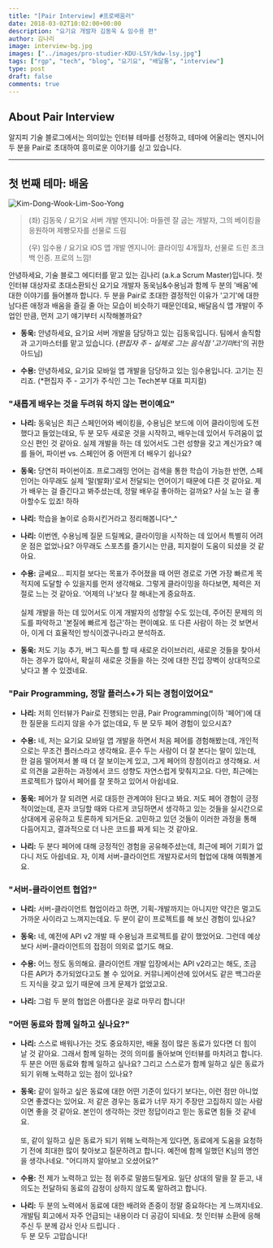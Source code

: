 ```yaml
---
title: "[Pair Interview] #프로배움러"
date: 2018-03-02T10:02:00+00:00
description: "요기요 개발자 김동욱 & 임수용 편"
author: 김나리
image: interview-bg.jpg
images: ["../images/pro-studier-KDU-LSY/kdw-lsy.jpg"]
tags: ["rgp", "tech", "blog", "요기요", "배달통", "interview"]
type: post
draft: false
comments: true
---
```


## About Pair Interview

알지피 기술 블로그에서는 의미있는 인터뷰 테마를 선정하고, 테마에 어울리는 엔지니어 두 분을 Pair로 초대하여 흥미로운 이야기를 싣고 있습니다.

---

## 첫 번째 테마: 배움

![Kim-Dong-Wook-Lim-Soo-Yong][kdw-lsy]

>(좌) 김동욱 / 요기요 서버 개발 엔지니어: 마들렌 잘 굽는 개발자, 그의 베이킹을 응원하며 제빵모자를 선물로 드림
>
>(우) 임수용 / 요기요 iOS 앱 개발 엔지니어: 클라이밍 4개월차, 선물로 드린 초크백 인증. 프로의 느낌!

안녕하세요, 기술 블로그 에디터를 맡고 있는 김나리 (a.k.a Scrum Master)입니다. 첫 인터뷰 대상자로 초대소환되신 요기요 개발자 동욱님&수용님과 함께 두 분의 '배움'에 대한 이야기를 들어볼까 합니다.
두 분을 Pair로 초대한 결정적인 이유가 '고기'에 대한 남다른 애정과 배움을 즐길 줄 아는 모습이 비슷하기 때문인데요, 배달음식 앱 개발이 주업인 만큼, 먼저 고기 얘기부터 시작해볼까요?

- **동욱:** 안녕하세요, 요기요 서버 개발을 담당하고 있는 김동욱입니다. 팀에서 솔직함과 고기마스터를 맡고 있습니다. (*편집자 주 - 실제로 그는 음식점 '고기마*터'의 귀한 아드님)

- **수용:** 안녕하세요, 요기요 모바일 앱 개발을 담당하고 있는 임수용입니다. 고기는 진리죠. (*편집자 주 - 고기가 주식인 그는 Tech본부 대표 피지컬)

### "새롭게 배우는 것을 두려워 하지 않는 편이예요"

- **나리:** 동욱님은 최근 스페인어와 베이킹을, 수용님은 보드에 이어 클라이밍에 도전했다고 들었는데요, 두 분 모두 새로운 것을 시작하고, 배우는데 있어서 두려움이 없으신 편인 것 같아요.
실제 개발을 하는 데 있어서도 그런 성향을 갖고 계신가요? 예를 들어, 파이썬 vs. 스페인어 중 어떤게 더 배우기 쉽나요?

- **동욱:** 당연히 파이썬이죠. 프로그래밍 언어는 검색을 통한 학습이 가능한 반면, 스페인어는 아무래도 실제 '말(발화)'로서 전달되는 언어이기 때문에 다른 것 같아요.
제가 배우는 걸 즐긴다고 봐주셨는데, 정말 배우길 좋아하는 걸까요? 사실 노는 걸 좋아할수도 있죠! 하하

- **나리:** 학습을 놀이로 승화시킨거라고 정리해봅니다^_^

- **나리:** 이번엔, 수용님께 질문 드릴께요, 클라이밍을 시작하는 데 있어서 특별히 어려운 점은 없었나요? 아무래도 스포츠를 즐기시는 만큼, 피지컬이 도움이 되셨을 것 같아요.

- **수용:** 글쎄요... 피지컬 보다는 목표가 주어졌을 때 어떤 경로로 가면 가장 빠르게 목적지에 도달할 수 있을지를 먼저 생각해요. 그렇게 클라이밍을 하다보면, 체력은 저절로 느는 것 같아요.
'어제의 나'보다 잘 해내는게 중요하죠.<br><br>
실제 개발을 하는 데 있어서도 이게 개발자의 성향일 수도 있는데, 주어진 문제의 의도를 파악하고 '본질에 빠르게 접근'하는 편이예요.
또 다른 사람이 하는 것 보면서 아, 이게 더 효율적인 방식이겠구나라고 분석하죠.

- **동욱:** 저도 기능 추가, 버그 픽스를 할 때 새로운 라이브러리, 새로운 것들을 찾아서 하는 경우가 많아서, 확실히 새로운 것들을 하는 것에 대한 진입 장벽이 상대적으로 낮다고 볼 수 있겠네요.

### "Pair Programming, 정말 플러스+가 되는 경험이었어요"

- **나리:** 저희 인터뷰가 Pair로 진행되는 만큼, Pair Programming(이하 '페어')에 대한 질문을 드리지 않을 수가 없는데요, 두 분 모두 페어 경험이 있으시죠?

- **수용:** 네, 저는 요기요 모바일 앱 개발을 하면서 처음 페어를 경험해봤는데, 개인적으로는 무조건 플러스라고 생각해요. 훈수 두는 사람이 더 잘 본다는 말이 있는데,
한 걸음 떨어져서 볼 때 더 잘 보이는게 있고, 그게 페어의 장점이라고 생각해요. 서로 의견을 교환하는 과정에서 코드 성향도 자연스럽게 맞춰지고요.
다만, 최근에는 프로젝트가 많아서 페어를 잘 못하고 있어서 아쉽네요.

- **동욱:** 페어가 잘 되려면 서로 대등한 관계여야 된다고 봐요. 저도 페어 경험이 긍정적이었는데, 혼자 코딩할 때와 다르게 코딩하면서 생각하고 있는 것들을 실시간으로 상대에게 공유하고 토론하게 되거든요.
고민하고 있던 것들이 이러한 과정을 통해 다듬어지고, 결과적으로 더 나은 코드를 짜게 되는 것 같아요.

- **나리:** 두 분다 페어에 대해 긍정적인 경험을 공유해주셨는데, 최근에 페어 기회가 없다니 저도 아쉽네요.
자, 이제 서버-클라이언트 개발자로서의 협업에 대해 여쭤볼게요.

### "서버-클라이언트 협업?"

- **나리:** 서버-클라이언트 협업이라고 하면, 기획-개발까지는 아니지만 약간은 멀고도 가까운 사이라고 느껴지는데요. 두 분이 같이 프로젝트를 해 보신 경험이 있나요?

- **동욱:** 네, 예전에 API v2 개발 때 수용님과 프로젝트를 같이 했었어요. 그런데 예상보다 서버-클라이언트의 접점이 의외로 없기도 해요.

- **수용:** 어느 정도 동의해요. 클라이언트 개발 입장에서는 API v2라고는 해도, 조금 다른 API가 추가되었다고도 볼 수 있어요.
커뮤니케이션에 있어서도 같은 백그라운드 지식을 갖고 있기 때문에 크게 문제가 없었고요.

- **나리:** 그럼 두 분의 협업은 아름다운 걸로 마무리 합니다!

### "어떤 동료와 함께 일하고 싶나요?"

- **나리:** 스스로 배워나가는 것도 중요하지만, 배울 점이 많은 동료가 있다면 더 힘이 날 것 같아요. 그래서 함께 일하는 것의 의미를 돌아보며 인터뷰를 마치려고 합니다.
두 분은 어떤 동료와 함께 일하고 싶나요? 그리고 스스로가 함께 일하고 싶은 동료가 되기 위해 노력하고 있는 점이 있나요?

- **동욱:** 같이 일하고 싶은 동료에 대한 어떤 기준이 있다기 보다는, 이런 점만 아니었으면 좋겠다는 있어요.
저 같은 경우는 동료가 너무 자기 주장만 고집하지 않는 사람이면 좋을 것 같아요. 본인이 생각하는 것만 정답이라고 믿는 동료면 힘들 것 같네요.<br><br>
또, 같이 일하고 싶은 동료가 되기 위해 노력하는게 있다면, 동료에게 도움을 요청하기 전에 최대한 많이 찾아보고 질문하려고 합니다.
예전에 함께 일했던 K님의 명언을 생각나네요. "어디까지 알아보고 오셨어요?"

- **수용:** 전 제가 노력하고 있는 점 위주로 말씀드릴게요. 일단 상대의 말을 잘 듣고, 내 의도는 전달하되 동료의 감정이 상하지 않도록 말하려고 합니다.

- **나리:** 두 분의 노력에서 동료에 대한 배려와 존중이 정말 중요하다는 게 느껴지네요. 개발팀 회고에서 자주 언급되는 내용이라 더 공감이 되네요.
첫 인터뷰 소환에 응해주신 두 분께 감사 인사 드립니다 .<br>
두 분 모두 고맙습니다!

[kdw-lsy]: ../images/pro-studier-KDU-LSY/kdw-lsy.jpg
